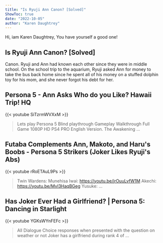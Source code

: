 ```yaml
---
title: "Is Ryuji Ann Canon? [Solved]"
ShowToc: true 
date: "2022-10-05"
author: "Karen Daughtrey" 
---
```


Hi, iam Karen Daughtrey, You have yourself a good one!
## Is Ryuji Ann Canon? [Solved]
 Canon. Ryuji and Ann had known each other since they were in middle school. On the school trip to the aquarium, Ryuji asked Ann for money to take the bus back home since he spent all of his money on a stuffed dolphin toy for his mom, and she never forgot his debt for her.

## Persona 5 - Ann Asks Who do you Like? Hawaii Trip! HQ
{{< youtube SiTzrmWVXxM >}}
>Lets play Persona 5 Blind playthrough Gameplay Walkthrough Full Game 1080P HD PS4 PRO English Version. The Awakening ...

## Futaba Complements Ann, Makoto, and Haru's Boobs - Persona 5 Strikers (Joker Likes Ryuji's Abs)
{{< youtube rRoETAuL9Ps >}}
>Twin Wardens: Munehisa Iwai: https://youtu.be/jrOuuLvfW1M Akechi: https://youtu.be/MvI3HaqBGeg Yusuke: ...

## Has Joker Ever Had a Girlfriend? | Persona 5: Dancing in Starlight
{{< youtube YGKsWYnFEFc >}}
>All Dialogue Choice responses when presented with the question on weather or not Joker has a girlfriend during rank 4 of ...

